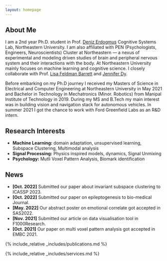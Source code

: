 ```yaml
---
layout: homepage
---
```


## About Me

I am a 2nd year Ph.D. student in Prof. <a href = "https://web.northeastern.edu/deniz/">Deniz Erdogmus</a> Cognitive Systems Lab, Northeastern University. I am also affiliated with PEN (Psychologists, Engineers, Neuroscientists) Cluster at Northeastern — a nexus of experimental and modeling driven studies of brain and peripheral nervous system and their interactions with the body. At Northeastern University mainly focuses on machine learning and cognitive science. I closely collaborate with Prof. <a href = "https://cos.northeastern.edu/people/lisa-barrett/">Lisa Feldman Barrett</a> and <a href = "https://scholar.google.com/citations?user=6h7b0fAAAAAJ&hl=en">Jennifer Dy</a>.

Before  embarking on my Ph.D journey I received my Masters of Science in Electrical and Computer Engineering at Northeastern University in May 2021 and Bachelor in Technology in Mechatronics (Minor. Robotics) from Manipal Institute of Technology in 2019. During my MS and B.Tech my main interest was in building vision and navigation stack for autonomous vehicles. In summer 2021 I got the chance to work with Ford Greenfield Labs as an R&D intern.

## Research Interests
 
- **Machine Learning:** domain adaptation, unsupervised learning, Subspace Clustering, Multimodal analysis
- **Signal Processing:** Physics inspired models, dynamics, Signal Unmixing
- **Psychology:** Mutli Voxel Pattern Analysis, Biomark identification

## News

- **[Oct. 2022]** Submitted our paper about invariant subspace clustering to ICASSP 2023.
- **[Oct. 2022]** Submitted our paper on epileptogenesis to bio-medical Journal. 
- **[May. 2022]** Our abstract poster on emotional correlate got accepted in SAS2022.
- **[Nov. 2021]** Submitted our article on data visualisation tool in F1000Research. 
- **[Oct. 2021]** Our paper on multi voxel pattern analysis got accepted in EMBC 2021.

{% include_relative _includes/publications.md %}

{% include_relative _includes/services.md %}
